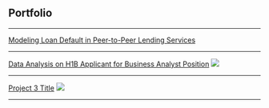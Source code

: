 ## Portfolio

---

[Modeling Loan Default in Peer-to-Peer Lending Services](https://github.com/nigar-sultana1123/Modeling-Default)

---
[Data Analysis on H1B Applicant for Business Analyst Position](https://nigar-sultana1123.github.io/Exploratory-Data-Analysis/)
<img src="images/dummy_thumbnail.jpg?raw=true"/>

---
[Project 3 Title](http://example.com/)
<img src="images/dummy_thumbnail.jpg?raw=true"/>

---



